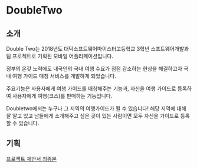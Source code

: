 # DoubleTwo

## 소개

Double Two는 2018년도 대덕소프트웨어마이스터고등학교 3학년 소프트웨어개발과 팀 프로젝트로 기획된 모바일 어플리케이션입니다.

정부의 온갖 노력에도 내국인의 국내 여행 수요가 점점 감소하는 현상을 해결하고자 국내 여행 가이드 매칭 서비스를 개발하게 되었습니다.

주요기능은 사용자에게 여행 가이드를 매칭해주는 기능과, 자신을 여행 가이드로 등록하여 사용자에게 여행(코스)를 판매하는 기능입니다.

Doubletwo에서는 누구나 그 지역의 여행가이드가 될 수 있습니다! 해당 지역에 대해 잘 알고 있고 남들에게 소개해주고 싶은 곳이 있는 사람이면 모두 자신을 가이드로 등록할 수 있습니다.


## 기획

[프로젝트 제안서 최종본](https://github.com/soomin0327/DoubleTwo/blob/master/Document/%EB%8D%94%EB%B8%94%ED%88%AC_%ED%94%84%EB%A1%9C%EC%A0%9D%ED%8A%B8_%EA%B0%9C%EB%B0%9C_%EA%B3%84%ED%9A%8D%EC%84%9C_%EC%88%98%EC%A0%95%EB%B3%B8.pdf)

